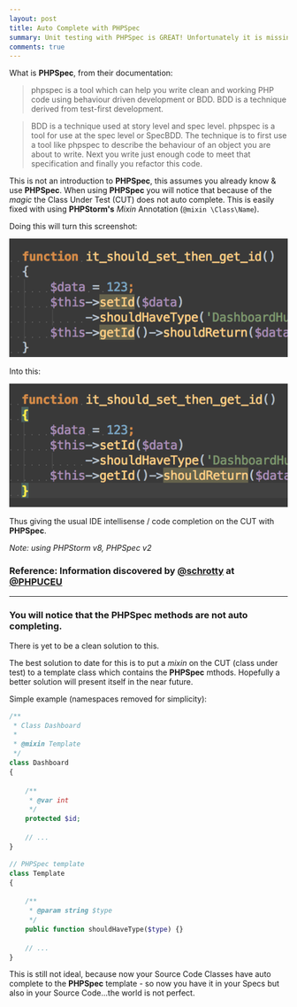 ```yaml
---
layout: post
title: Auto Complete with PHPSpec
summary: Unit testing with PHPSpec is GREAT! Unfortunately it is missing some nice to haves
comments: true
---
```


What is **PHPSpec**, from their documentation:

> phpspec is a tool which can help you write clean and working PHP code using behaviour driven development or BDD. BDD is a technique derived from test-first development.

> BDD is a technique used at story level and spec level. phpspec is a tool for use at the spec level or SpecBDD. The technique is to first use a tool like phpspec to describe the behaviour of an object you are about to write. Next you write just enough code to meet that specification and finally you refactor this code.

This is not an introduction to **PHPSpec**, this assumes you already know & use **PHPSpec**. When using **PHPSpec** you will notice that because of the *magic* the Class Under Test (CUT) does not auto complete. This is easily fixed with using **PHPStorm's** *Mixin* Annotation (`@mixin \Class\Name`).

Doing this will turn this screenshot:

![Without intellisense on PHPSpec CUT](/assets/2015-05-10-phpspec-auto-complete/phpspec-no-itellisense.png)

Into this:

![With intellisense on PHPSpec CUT](/assets/2015-05-10-phpspec-auto-complete/phpspec-with-itellisense.png)

Thus giving the usual IDE intellisense / code completion on the CUT with **PHPSpec**.

*Note: using PHPStorm v8, PHPSpec v2*

### Reference: Information discovered by [@schrotty](https://twitter.com/schrotty) at [@PHPUCEU](https://twitter.com/phpuceu)

---

### You will notice that the PHPSpec methods are not auto completing.

There is yet to be a clean solution to this.

The best solution to date for this is to put a *mixin* on the CUT (class under test) to a template class which contains the **PHPSpec** mthods. Hopefully a better solution will present itself in the near future.

Simple example (namespaces removed for simplicity):

```php
/**
 * Class Dashboard
 *
 * @mixin Template
 */
class Dashboard
{

    /**
     * @var int
     */
    protected $id;

    // ...
}
```


```php
// PHPSpec template
class Template
{

    /**
     * @param string $type
     */
    public function shouldHaveType($type) {}

    // ...
}
```
This is still not ideal, because now your Source Code Classes have auto complete to the **PHPSpec** template - so now you have it in your Specs but also in your Source Code...the world is not perfect.
